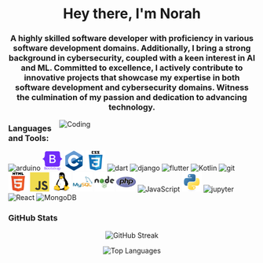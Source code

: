 <!DOCTYPE html>
<html lang="en">
<head>
<meta charset="UTF-8">
<meta name="viewport" content="width=device-width, initial-scale=1.0">

</head>
<body>

<div class="container">
  <h1 align="center">Hey there, I'm Norah</h1>
  <h3 align="center">A highly skilled software developer with proficiency in various software development domains. Additionally, I bring a strong background in cybersecurity, coupled with a keen interest in AI and ML. Committed to excellence, I actively contribute to innovative projects that showcase my expertise in both software development and cybersecurity domains. Witness the culmination of my passion and dedication to advancing technology.</h3>

  <img align="right" alt="Coding" width="400" src="https://camo.githubusercontent.com/f8561052d5519d5b219d3d02cdf56d0969d2cdab435e6739ba6b7cb26866f5fe/68747470733a2f2f6d69722d73332d63646e2d63662e626568616e63652e6e65742f70726f6a6563745f6d6f64756c65732f646973702f3630313031343131363737303437352e363036386265666634363430612e676966">

  <h3>Languages and Tools:</h3>
  <div class="languages">
    <img src="https://cdn.worldvectorlogo.com/logos/arduino-1.svg" alt="arduino" width="40" height="40"/>
    <img src="https://raw.githubusercontent.com/devicons/devicon/master/icons/bootstrap/bootstrap-plain-wordmark.svg" alt="bootstrap" width="40" height="40"/>
    <img src="https://raw.githubusercontent.com/devicons/devicon/master/icons/cplusplus/cplusplus-original.svg" alt="cplusplus" width="40" height="40"/>
    <img src="https://raw.githubusercontent.com/devicons/devicon/master/icons/css3/css3-original-wordmark.svg" alt="css3" width="40" height="40"/>
    <img src="https://www.vectorlogo.zone/logos/dartlang/dartlang-icon.svg" alt="dart" width="40" height="40"/>
    <img src="https://cdn.worldvectorlogo.com/logos/django.svg" alt="django" width="40" height="40"/>
    <img src="https://www.vectorlogo.zone/logos/flutterio/flutterio-icon.svg" alt="flutter" width="40" height="40"/>
    <img src="https://upload.wikimedia.org/wikipedia/commons/7/74/Kotlin_Icon.png" alt="Kotlin" width="40" height="40"/>
    <img src="https://www.vectorlogo.zone/logos/git-scm/git-scm-icon.svg" alt="git" width="40" height="40"/>
    <img src="https://raw.githubusercontent.com/devicons/devicon/master/icons/html5/html5-original-wordmark.svg" alt="html5" width="40" height="40"/>
    <img src="https://raw.githubusercontent.com/devicons/devicon/master/icons/javascript/javascript-original.svg" alt="javascript" width="40" height="40"/>
    <img src="https://raw.githubusercontent.com/devicons/devicon/master/icons/linux/linux-original.svg" alt="linux" width="40" height="40"/>
    <img src="https://raw.githubusercontent.com/devicons/devicon/master/icons/mysql/mysql-original-wordmark.svg" alt="mysql" width="40" height="40"/>
    <img src="https://raw.githubusercontent.com/devicons/devicon/master/icons/nodejs/nodejs-original-wordmark.svg" alt="nodejs" width="40" height="40"/>
    <img src="https://raw.githubusercontent.com/devicons/devicon/master/icons/php/php-original.svg" alt="php" width="40" height="40"/>
    <img src="https://upload.wikimedia.org/wikipedia/commons/thumb/6/6a/JavaScript-logo.png/768px-JavaScript-logo.png" alt="JavaScript" width="40" height="40"/>
    <img src="https://raw.githubusercontent.com/devicons/devicon/master/icons/python/python-original.svg" alt="python" width="40" height="40"/>
    <img src="https://upload.wikimedia.org/wikipedia/commons/thumb/3/38/Jupyter_logo.svg/518px-Jupyter_logo.svg.png" alt="jupyter" width="40" height="40"/> 
    <img src="https://reactjs.org/logo-og.png" alt="React" width="40" height="40"/>
<img src="https://www.mongodb.com/assets/images/global/favicon.ico" alt="MongoDB" width="40" height="40"/>


### GitHub Stats
<p align="center">
  <img src="https://github-readme-streak-stats.herokuapp.com/?user=Norah-G&theme=radical" alt="GitHub Streak" />
</p>

<p align="center">
  <img src="https://github-readme-stats.vercel.app/api/top-langs/?username=Norah-G&layout=compact&theme=radical" alt="Top Languages" />
</p>

</body>
</html>
